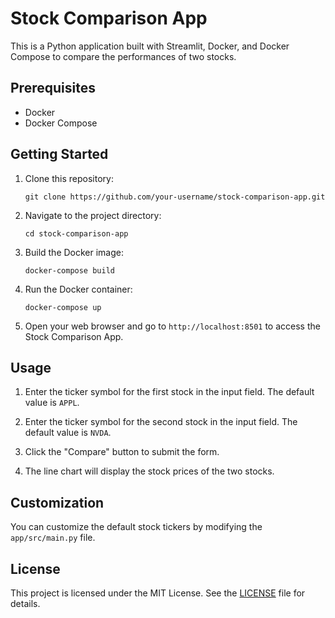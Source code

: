 # Stock Comparison App

This is a Python application built with Streamlit, Docker, and Docker Compose to compare the performances of two stocks.

## Prerequisites

- Docker
- Docker Compose

## Getting Started

1. Clone this repository:

   ```shell
   git clone https://github.com/your-username/stock-comparison-app.git
   ```

2. Navigate to the project directory:

   ```shell
   cd stock-comparison-app
   ```

3. Build the Docker image:

   ```shell
   docker-compose build
   ```

4. Run the Docker container:

   ```shell
   docker-compose up
   ```

5. Open your web browser and go to `http://localhost:8501` to access the Stock Comparison App.

## Usage

1. Enter the ticker symbol for the first stock in the input field. The default value is `APPL`.

2. Enter the ticker symbol for the second stock in the input field. The default value is `NVDA`.

3. Click the "Compare" button to submit the form.

4. The line chart will display the stock prices of the two stocks.

## Customization

You can customize the default stock tickers by modifying the `app/src/main.py` file.

## License

This project is licensed under the MIT License. See the [LICENSE](LICENSE) file for details.